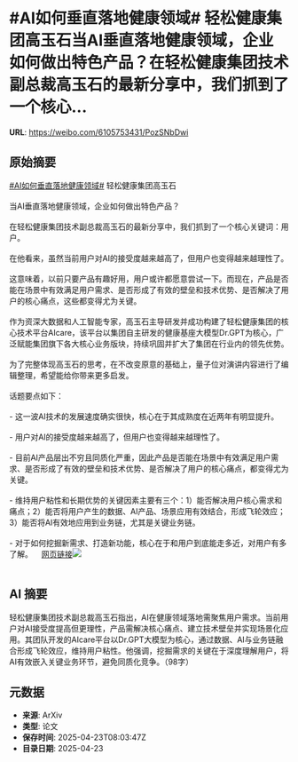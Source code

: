 # #AI如何垂直落地健康领域# 轻松健康集团高玉石当AI垂直落地健康领域，企业如何做出特色产品？在轻松健康集团技术副总裁高玉石的最新分享中，我们抓到了一个核心...

**URL**: https://weibo.com/6105753431/PozSNbDwi

## 原始摘要

<a href="https://m.weibo.cn/search?containerid=231522type%3D1%26t%3D10%26q%3D%23AI%E5%A6%82%E4%BD%95%E5%9E%82%E7%9B%B4%E8%90%BD%E5%9C%B0%E5%81%A5%E5%BA%B7%E9%A2%86%E5%9F%9F%23&amp;extparam=%23AI%E5%A6%82%E4%BD%95%E5%9E%82%E7%9B%B4%E8%90%BD%E5%9C%B0%E5%81%A5%E5%BA%B7%E9%A2%86%E5%9F%9F%23" data-hide=""><span class="surl-text">#AI如何垂直落地健康领域#</span></a> 轻松健康集团高玉石<br><br>当AI垂直落地健康领域，企业如何做出特色产品？<br><br>在轻松健康集团技术副总裁高玉石的最新分享中，我们抓到了一个核心关键词：用户。<br><br>在他看来，虽然当前用户对AI的接受度越来越高了，但用户也变得越来越理性了。<br><br>这意味着，以前只要产品有趣好用，用户或许都愿意尝试一下。而现在，产品是否能在场景中有效满足用户需求、是否形成了有效的壁垒和技术优势、是否解决了用户的核心痛点，这些都变得尤为关键。<br><br>作为资深大数据和人工智能专家，高玉石主导研发并成功构建了轻松健康集团的核心技术平台AIcare，该平台以集团自主研发的健康基座大模型Dr.GPT为核心，广泛赋能集团旗下各大核心业务版块，持续巩固并扩大了集团在行业内的领先优势。<br><br>为了完整体现高玉石的思考，在不改变原意的基础上，量子位对演讲内容进行了编辑整理，希望能给你带来更多启发。<br><br>话题要点如下：<br><br>- 这一波AI技术的发展速度确实很快，核心在于其成熟度在近两年有明显提升。<br><br>- 用户对AI的接受度越来越高了，但用户也变得越来越理性了。<br><br>- 目前AI产品层出不穷且同质化严重，因此产品是否能在场景中有效满足用户需求、是否形成了有效的壁垒和技术优势、是否解决了用户的核心痛点，都变得尤为关键。<br><br>- 维持用户粘性和长期优势的关键因素主要有三个：1）能否解决用户核心需求和痛点；2）能否将用户产生的数据、AI产品、场景应用有效结合，形成飞轮效应；3）能否将AI有效地应用到业务链，尤其是关键业务链。<br><br>- 对于如何挖掘新需求、打造新功能，核心在于和用户到底能走多近，对用户有多了解。<a href="https://weibo.cn/sinaurl?u=https%3A%2F%2Fmp.weixin.qq.com%2Fs%2Fy5-Qe0Jb8DO5eObekGG-Iw" data-hide=""><span class="url-icon"><img style="width: 1rem;height: 1rem" src="https://h5.sinaimg.cn/upload/2015/09/25/3/timeline_card_small_web_default.png" referrerpolicy="no-referrer"></span><span class="surl-text">网页链接</span></a><img style="" src="https://tvax1.sinaimg.cn/large/006Fd7o3ly1i0qnm7xdvwj30zk0npac9.jpg" referrerpolicy="no-referrer"><br><br>

## AI 摘要

轻松健康集团技术副总裁高玉石指出，AI在健康领域落地需聚焦用户需求。当前用户对AI接受度提高但更理性，产品需解决核心痛点、建立技术壁垒并实现场景化应用。其团队开发的AIcare平台以Dr.GPT大模型为核心，通过数据、AI与业务链融合形成飞轮效应，维持用户粘性。他强调，挖掘需求的关键在于深度理解用户，将AI有效嵌入关键业务环节，避免同质化竞争。（98字）

## 元数据

- **来源**: ArXiv
- **类型**: 论文
- **保存时间**: 2025-04-23T08:03:47Z
- **目录日期**: 2025-04-23
